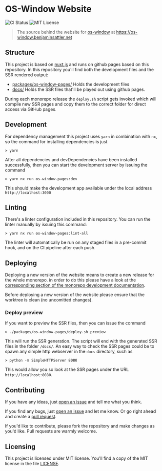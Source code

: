 # OS-Window Website
![CI Status](https://github.com/benjaminsattler/os-window-mono/workflows/os-window-pages/badge.svg)
![MIT License](https://img.shields.io/github/license/benjaminsattler/os-window-mono)

> The source behind the website for [os-window] at https://os-window.benjaminsattler.net

## Structure

This project is based on [nuxt.js](https://nuxtjs.org/) and runs on github pages based on this repository.
In this repository you'll find both the development files and the SSR rendered output:
- [packages/os-window-pages/](./packages/os-window-pages/) Holds the development files
- [docs/](./docs/) Holds the SSR files that'll be played out using github pages.

During each monorepo release the `deploy.sh` script gets invoked which will compile new SSR pages and copy them to the correct folder for direct access via GitHub pages.

## Development

For dependency management this project uses `yarn` in combination with `nx`, so the command for installing dependencies is just

```shell
> yarn
```

After all dependencies and devDependencies have been installed successfully, then you can start the development server by issuing the command

```shell
> yarn nx run os-window-pages:dev
```

This should make the development app available under the local address `http://localhost:3000`

## Linting

There's a linter configuration included in this repository. You can run the linter manually by issuing this command:

```shell
> yarn nx run os-window-pages:lint-all
```

The linter will automatically be run on any staged files in a pre-commit hook, and on the CI pipeline after each push.

## Deploying

Deploying a new version of the website means to create a new release for the whole monorepo. in order to do this please have a look at the [corresponding section of the monorepo development documentation](../../DEVELOPMENT.md#releases).

Before deploying a new version of the website please ensure that the worktree is clean (no uncomitted changes). 

### Deploy preview

If you want to preview the SSR files, then you can issue the command
```shell
> ./packages/os-window-pages/deploy.sh preview
```

This will run the SSR generation. The script will end with the generated SSR files in the folder `/docs/`. An easy way to check the SSR pages could be to spawn any simple http webserver in the `docs` directory, such as

```shell
> python -m SimpleHTTPServer 8080
````

This would allow you so look at the SSR pages under the URL `http://localhost:8080`.

## Contributing
If you have any ideas, just [open an issue][issues] and tell me what you think.

If you find any bugs, just [open an issue][issues] and let me know. Or go right ahead and create a [pull request][pulls].

If you'd like to contribute, please fork the repository and make changes as
you'd like. Pull requests are warmly welcome.

## Licensing

This project is licensed under MIT license. You'll find a copy of the MIT license in the file [LICENSE](LICENSE).

[issues]:https://github.com/benjaminsattler/os-window-mono/issues/new
[pulls]:https://github.com/benjaminsattler/os-window-mono/pulls
[os-window]:https://github.com/benjaminsattler/os-window-mono
